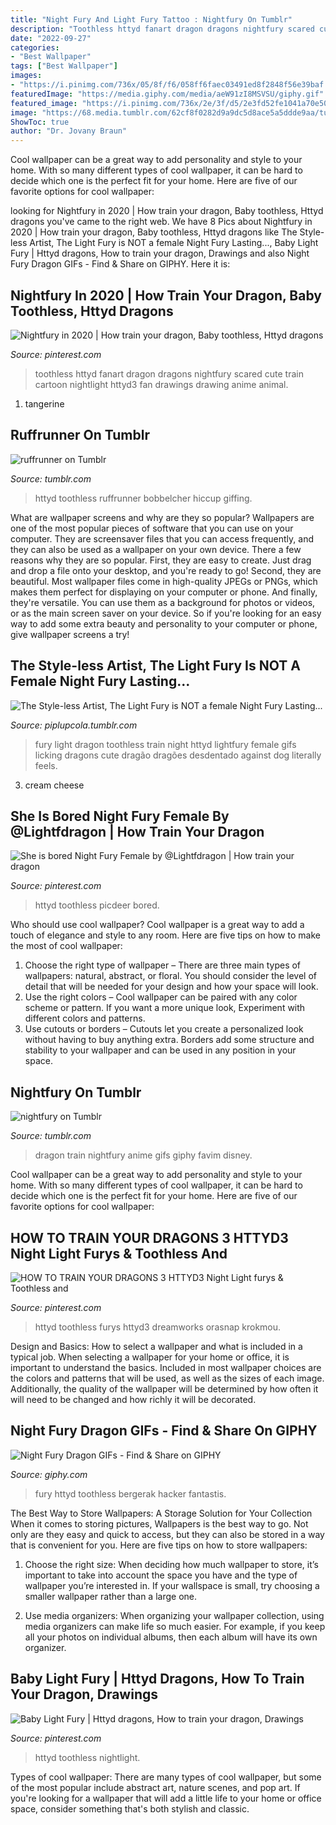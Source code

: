 ```yaml
---
title: "Night Fury And Light Fury Tattoo : Nightfury On Tumblr"
description: "Toothless httyd fanart dragon dragons nightfury scared cute train cartoon nightlight httyd3 fan drawings drawing anime animal"
date: "2022-09-27"
categories:
- "Best Wallpaper"
tags: ["Best Wallpaper"]
images:
- "https://i.pinimg.com/736x/05/8f/f6/058ff6faec03491ed8f2848f56e39baf.jpg"
featuredImage: "https://media.giphy.com/media/aeW91zI8MSVSU/giphy.gif"
featured_image: "https://i.pinimg.com/736x/2e/3f/d5/2e3fd52fe1041a70e50d662a9cc8b7e6.jpg"
image: "https://68.media.tumblr.com/62cf8f0282d9a9dc5d8ace5a5ddde9aa/tumblr_neygpunJmS1tiy856o1_500.gif"
ShowToc: true
author: "Dr. Jovany Braun"
---
```



Cool wallpaper can be a great way to add personality and style to your home. With so many different types of cool wallpaper, it can be hard to decide which one is the perfect fit for your home. Here are five of our favorite options for cool wallpaper: 

	

		
looking for Nightfury in 2020 | How train your dragon, Baby toothless, Httyd dragons you've came to the right web. We have 8 Pics about Nightfury in 2020 | How train your dragon, Baby toothless, Httyd dragons like The Style-less Artist, The Light Fury is NOT a female Night Fury Lasting..., Baby Light Fury | Httyd dragons, How to train your dragon, Drawings and also Night Fury Dragon GIFs - Find &amp; Share on GIPHY. Here it is:
		
    
## Nightfury In 2020 | How Train Your Dragon, Baby Toothless, Httyd Dragons

<img loading=lazy src="https://i.pinimg.com/736x/47/fc/2a/47fc2a900ffb8a705b2997c555a726ad.jpg" onerror="this.onerror=null;this.src='https://tse2.mm.bing.net/th?id=OIP.sS4UaoOCUSVwdB1QqO_JxAHaHa&amp;pid=15.1';" alt="Nightfury in 2020 | How train your dragon, Baby toothless, Httyd dragons">

_Source: pinterest.com_

>toothless httyd fanart dragon dragons nightfury scared cute train cartoon nightlight httyd3 fan drawings drawing anime animal. 

	

1. tangerine 

    
## Ruffrunner On Tumblr

<img loading=lazy src="https://66.media.tumblr.com/1b94a368677b009a2351c80e988bf827/0468b8342171e8b8-09/s640x960/403ee79700a477cc98adc9e7c1e02458dcfe48d8.gif" onerror="this.onerror=null;this.src='https://tse3.mm.bing.net/th?id=OIP.zobCqakEyNHWR7Qh9S500QHaEH&amp;pid=15.1';" alt="ruffrunner on Tumblr">

_Source: tumblr.com_

>httyd toothless ruffrunner bobbelcher hiccup giffing. 

	

What are wallpaper screens and why are they so popular?
Wallpapers are one of the most popular pieces of software that you can use on your computer. They are screensaver files that you can access frequently, and they can also be used as a wallpaper on your own device. There a few reasons why they are so popular. First, they are easy to create. Just drag and drop a file onto your desktop, and you're ready to go! Second, they are beautiful. Most wallpaper files come in high-quality JPEGs or PNGs, which makes them perfect for displaying on your computer or phone. And finally, they're versatile. You can use them as a background for photos or videos, or as the main screen saver on your device. So if you're looking for an easy way to add some extra beauty and personality to your computer or phone, give wallpaper screens a try!

    
## The Style-less Artist, The Light Fury Is NOT A Female Night Fury Lasting...

<img loading=lazy src="https://64.media.tumblr.com/34cbbaa12cb35ec270a31f36eda7db0b/c874f69e5587d255-f1/s540x810/71849058c5d309b927f5c3c090d2f278e9b807bc.gifv" onerror="this.onerror=null;this.src='https://tse1.mm.bing.net/th?id=OIP.5YKlEY5Fk6P4RomDPbfK7wHaEH&amp;pid=15.1';" alt="The Style-less Artist, The Light Fury is NOT a female Night Fury Lasting...">

_Source: piplupcola.tumblr.com_

>fury light dragon toothless train night httyd lightfury female gifs licking dragons cute dragão dragões desdentado against dog literally feels. 

	

3. cream cheese 

    
## She Is Bored Night Fury Female By @Lightfdragon | How Train Your Dragon

<img loading=lazy src="https://i.pinimg.com/736x/09/fc/43/09fc4397e34efa16daa320b1b4e262fc.jpg" onerror="this.onerror=null;this.src='https://tse2.mm.bing.net/th?id=OIP.QCfTFxqDz0KCnRt6cv8y8gHaD3&amp;pid=15.1';" alt="She is bored Night Fury Female by @Lightfdragon | How train your dragon">

_Source: pinterest.com_

>httyd toothless picdeer bored. 

	

Who should use cool wallpaper?
Cool wallpaper is a great way to add a touch of elegance and style to any room. Here are five tips on how to make the most of cool wallpaper: 
1) Choose the right type of wallpaper – There are three main types of wallpapers: natural, abstract, or floral. You should consider the level of detail that will be needed for your design and how your space will look. 
2) Use the right colors – Cool wallpaper can be paired with any color scheme or pattern. If you want a more unique look, Experiment with different colors and patterns. 
3) Use cutouts or borders – Cutouts let you create a personalized look without having to buy anything extra. Borders add some structure and stability to your wallpaper and can be used in any position in your space.

    
## Nightfury On Tumblr

<img loading=lazy src="https://68.media.tumblr.com/62cf8f0282d9a9dc5d8ace5a5ddde9aa/tumblr_neygpunJmS1tiy856o1_500.gif" onerror="this.onerror=null;this.src='https://tse1.mm.bing.net/th?id=OIP.tItt7Xmt-e_VGbV06n_6vAHaHa&amp;pid=15.1';" alt="nightfury on Tumblr">

_Source: tumblr.com_

>dragon train nightfury anime gifs giphy favim disney. 

	

Cool wallpaper can be a great way to add personality and style to your home. With so many different types of cool wallpaper, it can be hard to decide which one is the perfect fit for your home. Here are five of our favorite options for cool wallpaper: 

    
## HOW TO TRAIN YOUR DRAGONS 3 HTTYD3 Night Light Furys &amp; Toothless And

<img loading=lazy src="https://i.pinimg.com/736x/05/8f/f6/058ff6faec03491ed8f2848f56e39baf.jpg" onerror="this.onerror=null;this.src='https://tse4.mm.bing.net/th?id=OIP.3geS8jDLsLe8lS5bN0QZywHaEK&amp;pid=15.1';" alt="HOW TO TRAIN YOUR DRAGONS 3 HTTYD3 Night Light furys &amp; Toothless and">

_Source: pinterest.com_

>httyd toothless furys httyd3 dreamworks orasnap krokmou. 

	

Design and Basics: How to select a wallpaper and what is included in a typical job.
When selecting a wallpaper for your home or office, it is important to understand the basics. Included in most wallpaper choices are the colors and patterns that will be used, as well as the sizes of each image. Additionally, the quality of the wallpaper will be determined by how often it will need to be changed and how richly it will be decorated.

    
## Night Fury Dragon GIFs - Find &amp; Share On GIPHY

<img loading=lazy src="https://media.giphy.com/media/aeW91zI8MSVSU/giphy.gif" onerror="this.onerror=null;this.src='https://tse3.mm.bing.net/th?id=OIP.QwLU1hnNIXTvaWuX05GWwgHaDJ&amp;pid=15.1';" alt="Night Fury Dragon GIFs - Find &amp; Share on GIPHY">

_Source: giphy.com_

>fury httyd toothless bergerak hacker fantastis. 

	

The Best Way to Store Wallpapers: A Storage Solution for Your Collection
When it comes to storing pictures, Wallpapers is the best way to go. Not only are they easy and quick to access, but they can also be stored in a way that is convenient for you. Here are five tips on how to store wallpapers:
1) Choose the right size: When deciding how much wallpaper to store, it’s important to take into account the space you have and the type of wallpaper you’re interested in. If your wallspace is small, try choosing a smaller wallpaper rather than a large one.

2) Use media organizers: When organizing your wallpaper collection, using media organizers can make life so much easier. For example, if you keep all your photos on individual albums, then each album will have its own organizer.

    
## Baby Light Fury | Httyd Dragons, How To Train Your Dragon, Drawings

<img loading=lazy src="https://i.pinimg.com/736x/2e/3f/d5/2e3fd52fe1041a70e50d662a9cc8b7e6.jpg" onerror="this.onerror=null;this.src='https://tse3.mm.bing.net/th?id=OIP.Wl2cWSTxsBeLk8-kPtUGUAHaGE&amp;pid=15.1';" alt="Baby Light Fury | Httyd dragons, How to train your dragon, Drawings">

_Source: pinterest.com_

>httyd toothless nightlight. 

	

Types of cool wallpaper:
There are many types of cool wallpaper, but some of the most popular include abstract art, nature scenes, and pop art. If you're looking for a wallpaper that will add a little life to your home or office space, consider something that's both stylish and classic.

